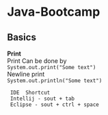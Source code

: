 # Java-Bootcamp

## Basics

**Print**  
    Print Can be done by  
    `System.out.print("Some text")`  
    Newline print  
    `System.out.println("Some text")`  

     IDE  Shortcut   
     Intellij - sout + tab  
     Eclipse - sout + ctrl + space  



    
